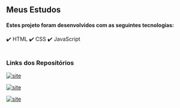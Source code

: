 <h2>Meus Estudos</h2>


<h4>Estes projeto foram desenvolvidos com as seguintes tecnologias:</h4>

✔️ HTML
✔️ CSS
✔️ JavaScript
#
<h3>Links dos Repositórios</h3>

[![site](https://img.shields.io/website?label=Repositório_Curiosidades_do_Android&style=for-the-badge&url=https://https://github.com/diegosantos-engtads/diegosantos-engtads.github.io/tree/main/01-estudos-html-css/01-site-curiosidade-do-android)](https://github.com/diegosantos-engtads/diegosantos-engtads.github.io/tree/main/01-estudos-html-css/01-site-curiosidade-do-android)

[![site](https://img.shields.io/website?label=Repositório_Cordel_Moderno&style=for-the-badge&url=https://https://github.com/diegosantos-engtads/diegosantos-engtads.github.io/tree/main/01-estudos-html-css/03-site-cordel)](https://github.com/diegosantos-engtads/diegosantos-engtads.github.io/tree/main/01-estudos-html-css/02-site-cordel)

[![site](https://img.shields.io/website?label=Repositório_Formulário&style=for-the-badge&url=https://https://github.com/diegosantos-engtads/diegosantos-engtads.github.io/tree/main/01-estudos-html-css/04-formulario)](https://github.com/diegosantos-engtads/diegosantos-engtads.github.io/tree/main/01-estudos-html-css/04-formulario/index.html)


